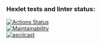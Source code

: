 ### Hexlet tests and linter status:
[![Actions Status](https://github.com/malagerin/java-project-61/actions/workflows/hexlet-check.yml/badge.svg)](https://github.com/malagerin/java-project-61/actions)  
[![Maintainability](https://api.codeclimate.com/v1/badges/de18b7086142b7e85b03/maintainability)](https://codeclimate.com/github/malagerin/java-project-61/maintainability)  
[![asciicast](https://asciinema.org/a/W44BpykYPaAqmLPvtwoUOCSLA.svg)](https://asciinema.org/a/W44BpykYPaAqmLPvtwoUOCSLA) 

